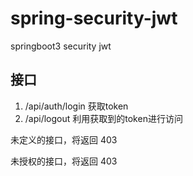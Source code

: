 # spring-security-jwt
springboot3 security jwt



## 接口



1. /api/auth/login 获取token
2. /api/logout 利用获取到的token进行访问



未定义的接口，将返回 403

未授权的接口，将返回 403
